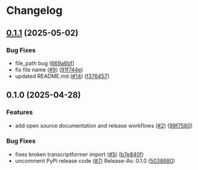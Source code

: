 # Changelog

## [0.1.1](https://github.com/czi-ai/transcriptformer/compare/v0.1.0...v0.1.1) (2025-05-02)


### Bug Fixes

* file_path bug ([669a6bf](https://github.com/czi-ai/transcriptformer/commit/669a6bf1a92d6010d1ca0cfae80e89ec9cc9dbff))
* fix file name ([#9](https://github.com/czi-ai/transcriptformer/issues/9)) ([91f744e](https://github.com/czi-ai/transcriptformer/commit/91f744e764d20feb5c5011a43f13f7f342ef7ec7))
* updated README.md ([#14](https://github.com/czi-ai/transcriptformer/issues/14)) ([f376457](https://github.com/czi-ai/transcriptformer/commit/f376457ab012ac033b39ad59118176286611728f))

## 0.1.0 (2025-04-28)


### Features

* add open source documentation and release workflows ([#2](https://github.com/czi-ai/transcriptformer/issues/2)) ([99f7580](https://github.com/czi-ai/transcriptformer/commit/99f7580e132cbc595ecf89661d7f6c4f4c0c4f83))


### Bug Fixes

* fixes broken transcriptformer import ([#5](https://github.com/czi-ai/transcriptformer/issues/5)) ([b7e840f](https://github.com/czi-ai/transcriptformer/commit/b7e840f6d3413bc0325e5691e116f5fce0d9806a))
* uncomment PyPi release code ([#7](https://github.com/czi-ai/transcriptformer/issues/7)) Release-As: 0.1.0 ([5038680](https://github.com/czi-ai/transcriptformer/commit/503868017b0f05921d22f0cb65de84694c5e9468))
